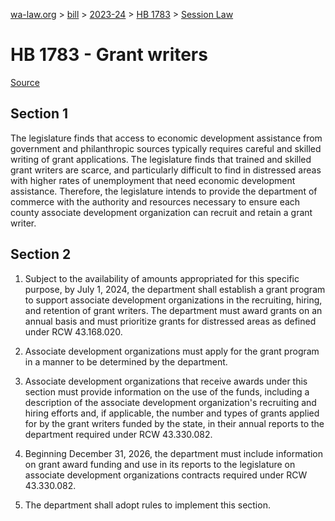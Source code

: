 [wa-law.org](/) > [bill](/bill/) > [2023-24](/bill/2023-24/) > [HB 1783](/bill/2023-24/hb/1783/) > [Session Law](/bill/2023-24/hb/1783/S.SL/)

# HB 1783 - Grant writers

[Source](http://lawfilesext.leg.wa.gov/biennium/2023-24/Pdf/Bills/Session%20Laws/House/1783-S.SL.pdf)

## Section 1
The legislature finds that access to economic development assistance from government and philanthropic sources typically requires careful and skilled writing of grant applications. The legislature finds that trained and skilled grant writers are scarce, and particularly difficult to find in distressed areas with higher rates of unemployment that need economic development assistance. Therefore, the legislature intends to provide the department of commerce with the authority and resources necessary to ensure each county associate development organization can recruit and retain a grant writer.

## Section 2
1. Subject to the availability of amounts appropriated for this specific purpose, by July 1, 2024, the department shall establish a grant program to support associate development organizations in the recruiting, hiring, and retention of grant writers. The department must award grants on an annual basis and must prioritize grants for distressed areas as defined under RCW 43.168.020.

2. Associate development organizations must apply for the grant program in a manner to be determined by the department.

3. Associate development organizations that receive awards under this section must provide information on the use of the funds, including a description of the associate development organization's recruiting and hiring efforts and, if applicable, the number and types of grants applied for by the grant writers funded by the state, in their annual reports to the department required under RCW 43.330.082.

4. Beginning December 31, 2026, the department must include information on grant award funding and use in its reports to the legislature on associate development organizations contracts required under RCW 43.330.082.

5. The department shall adopt rules to implement this section.
